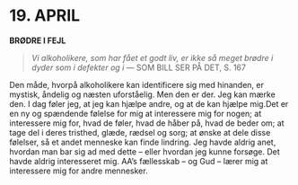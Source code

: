 # 19. APRIL

**BRØDRE I FEJL**

> *Vi alkoholikere, som har fået et godt liv, er ikke så meget brødre i dyder som i defekter og i*
> — SOM BILL SER PÅ DET, S. 167

Den måde, hvorpå alkoholikere kan identificere sig med hinanden, er mystisk, åndelig og næsten uforståelig. Men den er der. Jeg kan mærke den. I dag føler jeg, at jeg kan hjælpe andre, og at de kan hjælpe mig.Det er en ny og spændende følelse for mig at interessere mig for nogen; at interessere mig for, hvad de føler, hvad de håber på, hvad de beder om; at tage del i deres tristhed, glæde, rædsel og sorg; at ønske at dele disse følelser, så et andet menneske kan finde lindring. Jeg havde aldrig anet, hvordan man bar sig ad med dette – eller hvordan jeg kunne forsøge. Det havde aldrig interesseret mig. AA’s fællesskab – og Gud – lærer mig at interessere mig for andre mennesker.
